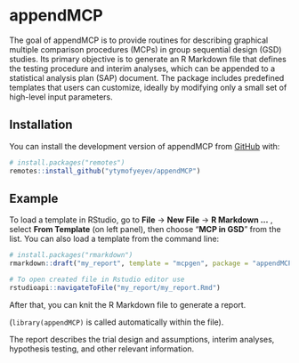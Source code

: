 
<!-- README.md is generated from README.Rmd. Please edit that file -->

# appendMCP

<!-- badges: start -->

<!-- badges: end -->

The goal of appendMCP is to provide routines for describing graphical
multiple comparison procedures (MCPs) in group sequential design (GSD)
studies. Its primary objective is to generate an R Markdown file that
defines the testing procedure and interim analyses, which can be
appended to a statistical analysis plan (SAP) document. The package
includes predefined templates that users can customize, ideally by
modifying only a small set of high-level input parameters.

## Installation

You can install the development version of appendMCP from
[GitHub](https://github.com/) with:

``` r
# install.packages("remotes")
remotes::install_github("ytymofyeyev/appendMCP")
```

## Example

To load a template in RStudio, go to **File** $\rightarrow$ **New File**
$\rightarrow$ **R Markdown …** , select **From Template** (on left
panel), then choose “**MCP in GSD**” from the list. You can also load a
template from the command line:

``` r
# install.packages("rmarkdown")
rmarkdown::draft("my_report", template = "mcpgen", package = "appendMCP")

# To open created file in Rstudio editor use
rstudioapi::navigateToFile("my_report/my_report.Rmd")
```

After that, you can knit the R Markdown file to generate a report.

(`library(appendMCP)` is called automatically within the file).

The report describes the trial design and assumptions, interim analyses,
hypothesis testing, and other relevant information.
